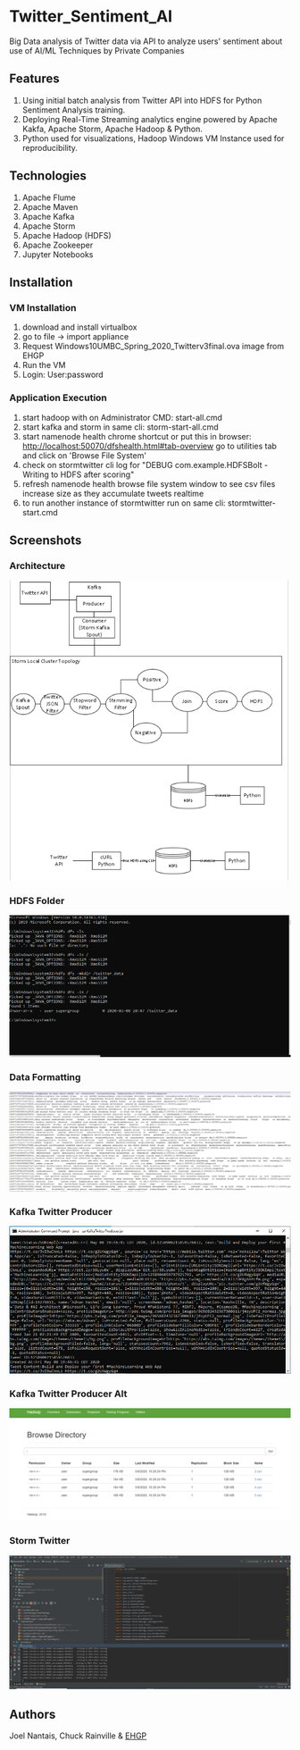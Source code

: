 # Twitter_Sentiment_AI

Big Data analysis of Twitter data via API to analyze users' sentiment about use of AI/ML Techniques by Private Companies

## Features

1. Using initial batch analysis from Twitter API into HDFS for Python Sentiment Analysis training.
2. Deploying Real-Time Streaming analytics engine powered by Apache Kakfa, Apache Storm, Apache Hadoop & Python.
3. Python used for visualizations, Hadoop Windows VM Instance used for reproducibility.

## Technologies

1. Apache Flume
2. Apache Maven
3. Apache Kafka
4. Apache Storm
5. Apache Hadoop (HDFS)
6. Apache Zookeeper
7. Jupyter Notebooks

## Installation

### VM Installation

1. download and install virtualbox
2. go to file -> import appliance
3. Request Windows10UMBC_Spring_2020_Twitterv3final.ova image from EHGP
4. Run the VM
5. Login: User:password

### Application Execution

1. start hadoop with on Administrator CMD: start-all.cmd
2. start kafka and storm in same cli: storm-start-all.cmd
3. start namenode health chrome shortcut or put this in browser: <http://localhost:50070/dfshealth.html#tab-overview>
go to utilities tab and click on 'Browse File System'
4. check on stormtwitter cli log for "DEBUG com.example.HDFSBolt  - Writing to HDFS after scoring"
5. refresh namenode health browse file system window to see csv files increase size as they accumulate tweets realtime
6. to run another instance of stormtwitter run on same cli: stormtwitter-start.cmd

## Screenshots

### Architecture
[![Architecture](img/Architecture.PNG)](https://github.com/ehgp/Twitter_Sentiment_AI/tree/master/img/Architecture.PNG)

### HDFS Folder
[![HDFS Folder](img/creating%20hdfs%20folder.PNG)](https://github.com/ehgp/Twitter_Sentiment_AI/tree/master/img/creating%20hdfs%20folder.PNG)

### Data Formatting
[![Data Formatting](img/dataformat.PNG)](https://github.com/ehgp/Twitter_Sentiment_AI/tree/master/img/dataformat.PNG)

### Kafka Twitter Producer
[![Kafka Twitter Producer](img/KafkaTwitterProducer.PNG)](https://github.com/ehgp/Twitter_Sentiment_AI/tree/master/img/KafkaTwitterProducer.PNG)

### Kafka Twitter Producer Alt
[![Kafka Twitter Producer1](img/KafkaTwitterProducer1.PNG)](https://github.com/ehgp/Twitter_Sentiment_AI/tree/master/img/KafkaTwitterProducer1.PNG)

### Storm Twitter
[![Storm Twitter](img/StormTwitter.PNG)](https://github.com/ehgp/Twitter_Sentiment_AI/tree/master/img/StormTwitter.PNG)

## Authors

Joel Nantais, Chuck Rainville & [EHGP](https://ehgp.github.io)

